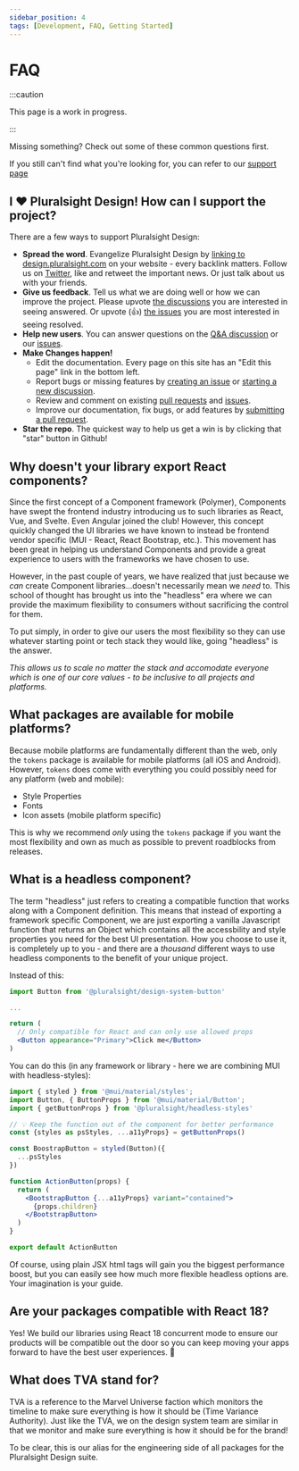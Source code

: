 ```yaml
---
sidebar_position: 4
tags: [Development, FAQ, Getting Started]
---
```


# FAQ

:::caution

This page is a work in progress.

:::

Missing something? Check out some of these common questions first.

If you still can't find what you're looking for, you can refer to our [support page](https://github.com/pluralsight/tva/discussions/categories/q-a)

## I :heart: Pluralsight Design! How can I support the project?

There are a few ways to support Pluralsight Design:

<!-- TODO: Update Twitter link when account created. -->

- **Spread the word**. Evangelize Pluralsight Design by [linking to design.pluralsight.com](https://design.pluralsight.com) on your website - every backlink matters. Follow us on [Twitter](https://twitter.com/pluralsight), like and retweet the important news. Or just talk about us with your friends.
- **Give us feedback**. Tell us what we are doing well or how we can improve the project. Please upvote [the discussions](https://github.com/pluralsight/tva/discussions) you are interested in seeing answered. Or upvote (:thumbsup:) [the issues](https://github.com/pluralsight/tva/issues) you are most interested in seeing resolved.
- **Help new users**. You can answer questions on the [Q&A discussion](https://github.com/pluralsight/tva/discussions/categories/q-a) or our [issues](https://github.com/pluralsight/tva/issues).
- **Make Changes happen!**
  - Edit the documentation. Every page on this site has an "Edit this page" link in the bottom left.
  - Report bugs or missing features by [creating an issue](https://github.com/pluralsight/tva/issues/new/choose) or [starting a new discussion](https://github.com/pluralsight/tva/discussions).
  - Review and comment on existing [pull requests](https://github.com/pluralsight/tva/pulls) and [issues](https://github.com/pluralsight/tva/issues).
  - Improve our documentation, fix bugs, or add features by [submitting a pull request](https://github.com/pluralsight/tva/pulls).
- **Star the repo**. The quickest way to help us get a win is by clicking that "star" button in Github!

## Why doesn't your library export React components?

Since the first concept of a Component framework (Polymer), Components have swept the frontend industry introducing us to such libraries as React, Vue, and Svelte. Even Angular joined the club! However, this concept quickly changed the UI libraries we have known to instead be frontend vendor specific (MUI - React, React Bootstrap, etc.). This movement has been great in helping us understand Components and provide a great experience to users with the frameworks we have chosen to use.

However, in the past couple of years, we have realized that just because we _can_ create Component libraries...doesn't necessarily mean we _need_ to. This school of thought has brought us into the "headless" era where we can provide the maximum flexibility to consumers without sacrificing the control for them.

To put simply, in order to give our users the most flexibility so they can use whatever starting point or tech stack they would like, going "headless" is the answer.

_This allows us to scale no matter the stack and accomodate everyone which is one of our core values - to be inclusive to all projects and platforms._

## What packages are available for mobile platforms?

Because mobile platforms are fundamentally different than the web, only the `tokens` package is available for mobile platforms (all iOS and Android). However, `tokens` does come with everything you could possibly need for any platform (web and mobile):

- Style Properties
- Fonts
- Icon assets (mobile platform specific)

This is why we recommend _only_ using the `tokens` package if you want the most flexibility and own as much as possible to prevent roadblocks from releases.

## What is a headless component?

The term "headless" just refers to creating a compatible function that works along with a Component definition. This means that instead of exporting a framework specific Component, we are just exporting a vanilla Javascript function that returns an Object which contains all the accessbility and style properties you need for the best UI presentation. How you choose to use it, is completely up to you - and there are a _thousand_ different ways to use headless components to the benefit of your unique project.

Instead of this:

```jsx title="src/pages/SomePage.jsx"
import Button from '@pluralsight/design-system-button'

...

return (
  // Only compatible for React and can only use allowed props
  <Button appearance="Primary">Click me</Button>
)
```

You can do this (in any framework or library - here we are combining MUI with headless-styles):

```jsx title="src/components/ActionButton.jsx"
import { styled } from '@mui/material/styles';
import Button, { ButtonProps } from '@mui/material/Button';
import { getButtonProps } from '@pluralsight/headless-styles'

// 💡 Keep the function out of the component for better performance
const {styles as psStyles, ...a11yProps} = getButtonProps()

const BoostrapButton = styled(Button)({
  ...psStyles
})

function ActionButton(props) {
  return (
    <BootstrapButton {...a11yProps} variant="contained">
      {props.children}
    </BootstrapButton>
  )
}

export default ActionButton
```

Of course, using plain JSX html tags will gain you the biggest performance boost, but you can easily see how much more flexible headless options are. Your imagination is your guide.

## Are your packages compatible with React 18?

Yes! We build our libraries using React 18 concurrent mode to ensure our products will be compatible out the door so you can keep moving your apps forward to have the best user experiences. :rocket:

## What does TVA stand for?

TVA is a reference to the Marvel Universe faction which monitors the timeline to make sure everything is how it should be (Time Variance Authority). Just like the TVA, we on the design system team are similar in that we monitor and make sure everything is how it should be for the brand!

To be clear, this is our alias for the engineering side of all packages for the Pluralsight Design suite.
